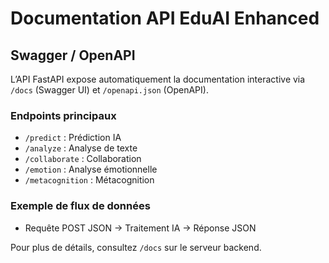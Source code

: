 # Documentation API EduAI Enhanced

## Swagger / OpenAPI

L’API FastAPI expose automatiquement la documentation interactive via `/docs` (Swagger UI) et `/openapi.json` (OpenAPI).

### Endpoints principaux
- `/predict` : Prédiction IA
- `/analyze` : Analyse de texte
- `/collaborate` : Collaboration
- `/emotion` : Analyse émotionnelle
- `/metacognition` : Métacognition

### Exemple de flux de données
- Requête POST JSON → Traitement IA → Réponse JSON

Pour plus de détails, consultez `/docs` sur le serveur backend.
